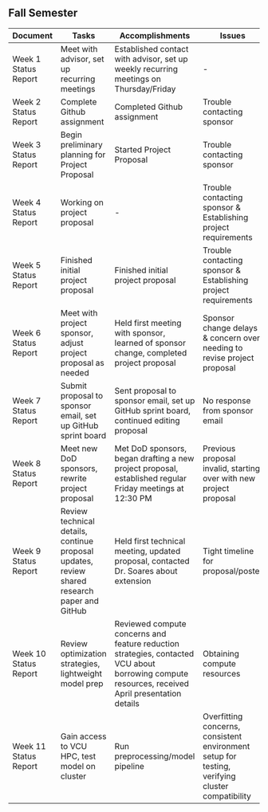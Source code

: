 ## Fall Semester

| Document | Tasks | Accomplishments | Issues |
|---|---|---|---|
| Week 1 Status Report | Meet with advisor, set up recurring meetings | Established contact with advisor, set up weekly recurring meetings on Thursday/Friday | - |
| Week 2 Status Report | Complete Github assignment | Completed Github assignment | Trouble contacting sponsor |
| Week 3 Status Report | Begin preliminary planning for Project Proposal | Started Project Proposal | Trouble contacting sponsor |
| Week 4 Status Report | Working on project proposal | - | Trouble contacting sponsor & Establishing project requirements |
| Week 5 Status Report | Finished initial project proposal | Finished initial project proposal | Trouble contacting sponsor & Establishing project requirements |
| Week 6 Status Report | Meet with project sponsor, adjust project proposal as needed | Held first meeting with sponsor, learned of sponsor change, completed project proposal | Sponsor change delays & concern over needing to revise project proposal |
| Week 7 Status Report | Submit proposal to sponsor email, set up GitHub sprint board | Sent proposal to sponsor email, set up GitHub sprint board, continued editing proposal | No response from sponsor email |
| Week 8 Status Report | Meet new DoD sponsors, rewrite project proposal | Met DoD sponsors, began drafting a new project proposal, established regular Friday meetings at 12:30 PM | Previous proposal invalid, starting over with new project proposal |
| Week 9 Status Report | Review technical details, continue proposal updates, review shared research paper and GitHub | Held first technical meeting, updated proposal, contacted Dr. Soares about extension | Tight timeline for proposal/poster |
| Week 10 Status Report | Review optimization strategies, lightweight model prep | Reviewed compute concerns and feature reduction strategies, contacted VCU about borrowing compute resources, received April presentation details | Obtaining compute resources |
| Week 11 Status Report | Gain access to VCU HPC, test model on cluster | Run preprocessing/model pipeline | Overfitting concerns, consistent environment setup for testing, verifying cluster compatibility |




